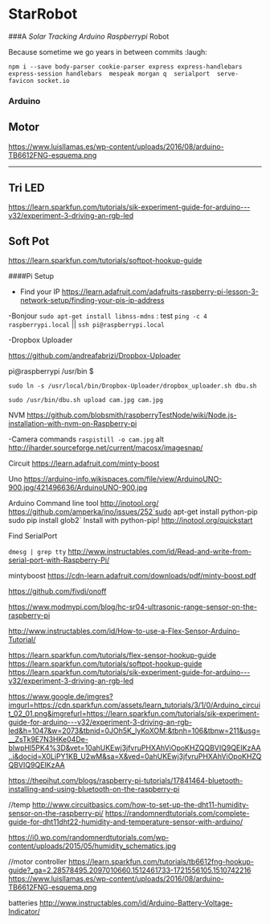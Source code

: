 StarRobot
=========

###A *Solar* *Tracking* *Arduino* *Raspberrypi* Robot

Because sometime we go years in between commits :laugh:
```
npm i --save body-parser cookie-parser express express-handlebars express-session handlebars  mespeak morgan q  serialport  serve-favicon socket.io
```


### Arduino

## Motor
https://www.luisllamas.es/wp-content/uploads/2016/08/arduino-TB6612FNG-esquema.png
***
## Tri LED
https://learn.sparkfun.com/tutorials/sik-experiment-guide-for-arduino---v32/experiment-3-driving-an-rgb-led

## Soft Pot
https://learn.sparkfun.com/tutorials/softpot-hookup-guide





####Pi Setup

- Find your IP https://learn.adafruit.com/adafruits-raspberry-pi-lesson-3-network-setup/finding-your-pis-ip-address

-Bonjour `sudo apt-get install libnss-mdns` : test `ping -c 4 raspberrypi.local` || `ssh pi@raspberrypi.local`

-Dropbox Uploader

https://github.com/andreafabrizi/Dropbox-Uploader

pi@raspberrypi /usr/bin $

`sudo ln -s /usr/local/bin/Dropbox-Uploader/dropbox_uploader.sh dbu.sh`

`sudo /usr/bin/dbu.sh upload cam.jpg cam.jpg`

NVM https://github.com/blobsmith/raspberryTestNode/wiki/Node.js-installation-with-nvm-on-Raspberry-pi

-Camera commands `raspistill -o cam.jpg` alt http://iharder.sourceforge.net/current/macosx/imagesnap/

Circuit https://learn.adafruit.com/minty-boost

Uno https://arduino-info.wikispaces.com/file/view/ArduinoUNO-900.jpg/421496636/ArduinoUNO-900.jpg

Arduino Command line tool http://inotool.org/ https://github.com/amperka/ino/issues/252`sudo apt-get install python-pip sudo pip install glob2\` Install with python-pip! http://inotool.org/quickstart

Find SerialPort

`dmesg | grep tty` http://www.instructables.com/id/Read-and-write-from-serial-port-with-Raspberry-Pi/


mintyboost
https://cdn-learn.adafruit.com/downloads/pdf/minty-boost.pdf



https://github.com/fivdi/onoff


https://www.modmypi.com/blog/hc-sr04-ultrasonic-range-sensor-on-the-raspberry-pi

http://www.instructables.com/id/How-to-use-a-Flex-Sensor-Arduino-Tutorial/


https://learn.sparkfun.com/tutorials/flex-sensor-hookup-guide
https://learn.sparkfun.com/tutorials/softpot-hookup-guide
https://learn.sparkfun.com/tutorials/sik-experiment-guide-for-arduino---v32/experiment-3-driving-an-rgb-led

https://www.google.de/imgres?imgurl=https://cdn.sparkfun.com/assets/learn_tutorials/3/1/0/Arduino_circuit_02_01.png&imgrefurl=https://learn.sparkfun.com/tutorials/sik-experiment-guide-for-arduino---v32/experiment-3-driving-an-rgb-led&h=1047&w=2073&tbnid=0JOh5K_lyKoXOM:&tbnh=106&tbnw=211&usg=__ZsTk9E7N3HKe04De-blwpHl5PK4%3D&vet=10ahUKEwj3jfvruPHXAhViOpoKHZQQBVIQ9QEIKzAA..i&docid=X0LiPY1KB_U2wM&sa=X&ved=0ahUKEwj3jfvruPHXAhViOpoKHZQQBVIQ9QEIKzAA

https://thepihut.com/blogs/raspberry-pi-tutorials/17841464-bluetooth-installing-and-using-bluetooth-on-the-raspberry-pi


//temp
http://www.circuitbasics.com/how-to-set-up-the-dht11-humidity-sensor-on-the-raspberry-pi/
https://randomnerdtutorials.com/complete-guide-for-dht11dht22-humidity-and-temperature-sensor-with-arduino/

https://i0.wp.com/randomnerdtutorials.com/wp-content/uploads/2015/05/humidity_schematics.jpg

//motor controller
https://learn.sparkfun.com/tutorials/tb6612fng-hookup-guide?_ga=2.28578495.2097010660.1512461733-1721556105.1510742216
https://www.luisllamas.es/wp-content/uploads/2016/08/arduino-TB6612FNG-esquema.png



batteries
http://www.instructables.com/id/Arduino-Battery-Voltage-Indicator/


